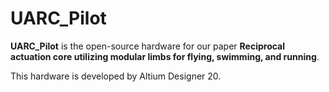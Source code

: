 # UARC_Pilot

**UARC_Pilot** is the open-source hardware for our paper **Reciprocal actuation core utilizing modular limbs for flying, swimming, and running**.

This hardware is developed by Altium Designer 20.


